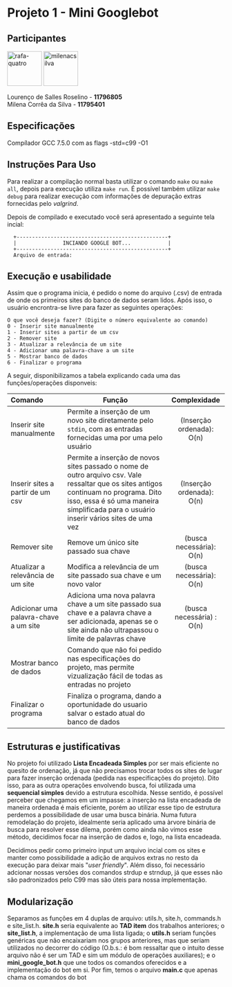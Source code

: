 # Projeto 1 - Mini Googlebot

## Participantes
<a href="https://github.com/roselino-quatro"><img src="https://avatars3.githubusercontent.com/u/43501582?s=460&u=607eaa89f7d1d4117ad8e3b2059d7fd24e1c0b45&v=4" title="rafa-quatro" width="80" height="80"></a>
<a href="https://github.com/milenacsilva"><img src="https://avatars2.githubusercontent.com/u/61664263?s=460&v=4" title="milenacsilva" width="80" height="80"></a>

Lourenço de Salles Roselino - **11796805**\
Milena Corrêa da Silva - **11795401**

## Especificações
Compílador GCC 7.5.0 com as flags -std=c99 -O1


## Instruções Para Uso

Para realizar a compilação normal basta utilizar o comando `make` ou `make all`, depois para execução utiliza `make run`. É possível também utilizar `make debug` para realizar execução com informações de depuração extras fornecidas pelo _valgrind_.

Depois de compilado e executado você será apresentado a seguinte tela incial:
```
  +-------------------------------------------------+
  |               INCIANDO GOOGLE BOT...            |
  +-------------------------------------------------+
  Arquivo de entrada: 
```


## Execução e usabilidade
Assim que o programa inicia, é pedido o nome do arquivo (.csv) de entrada de onde os primeiros sites do banco de dados seram lidos. Após isso, o usuário encrontra-se livre para fazer as seguintes operações:

```
O que você deseja fazer? (Digite o número equivalente ao comando)
0 - Inserir site manualmente
1 - Inserir sites a partir de um csv
2 - Remover site
3 - Atualizar a relevância de um site
4 - Adicionar uma palavra-chave a um site
5 - Mostrar banco de dados
6 - Finalizar o programa
```

A seguir, disponibilizamos a tabela explicando cada uma das funções/operações disponveis:

| Comando      | Função | Complexidade |
| :---        | --- |    :----: |
| Inserir site manualmente | Permite a inserção de um novo site diretamente pelo `stdin`, com as entradas fornecidas uma por uma pelo usuário | (Inserção ordenada): O(n) |
| Inserir sites a partir de um csv    | Permite a inserção de novos sites passado o nome de outro arquivo csv. Vale ressaltar que os sites antigos continuam no programa. Dito isso, essa é só uma maneira simplificada para o usuário inserir vários sites de uma vez | (Inserção ordenada): O(n) |
| Remover site   | Remove um único site passado sua chave     | (busca necessária): O(n) |
| Atualizar a relevância de um site   | Modifica a relevância de um site passado sua chave e um novo valor     | (busca necessária): O(n) |
| Adicionar uma palavra-chave a um site   | Adiciona uma nova palavra chave a um site passado sua chave e a palavra chave a ser adicionada, apenas se o site ainda não ultrapassou o limite de palavras chave|  (busca necessária) : O(n) |
| Mostrar banco de dados   | Comando que não foi pedido nas especificações do projeto, mas permite vizualização fácil de todas as entradas no projeto    |
| Finalizar o programa   | Finaliza o programa, dando a oportunidade do usuario salvar o estado atual do banco de dados     |


## Estruturas e justificativas

No projeto foi utilizado **Lista Encadeada Simples** por ser mais eficiente no quesito de ordenação, já que não precisamos trocar todos os sites de lugar para fazer inserção ordenada (pedida nas especificações do projeto). Dito isso, para as outra operações envolvendo busca, foi utilizada uma **sequencial simples** devido a estrutura  escolhida. Nesse sentido, é possível perceber que chegamos em um impasse: a inserção na lista encadeada de maneira ordenada é mais eficiente, porém ao utilizar esse tipo de estrutura perdemos a possibilidade de usar uma busca binária. Numa futura remodelação do projeto, idealmente seria aplicado uma àrvore binária de busca para resolver esse dilema, porém como ainda não vimos esse método, decidimos focar na inserção de dados e, logo, na lista encadeada.

Decidimos pedir como primeiro input um arquivo incial com os sites e manter como possibilidade a adição de arquivos extras no resto da execução para deixar mais "_user friendly_". Além disso, foi necessário adcionar nossas versões dos comandos strdup e strndup, já que esses não são padronizados pelo C99 mas são úteis para nossa implementação.

## Modularização

Separamos as funções em 4 duplas de arquivo: utils.h, site.h, commands.h e site_list.h. **site.h** seria equivalente ao **TAD item** dos trabalhos anteriores; o **site_list.h**, a implementação de uma lista ligada; o **utils.h** seriam funções genéricas que não encaixariam nos grupos anteriores, mas que seriam utilizados no decorrer do código (O.b.s.: é bom ressaltar que o intuito desse arquivo não é ser um TAD e sim um módulo de operações auxiliares); e o **mini_google_bot.h** que une todos os comandos oferecidos e a implementação do bot em si. Por fim, temos o arquivo **main.c** que apenas chama os comandos do bot
